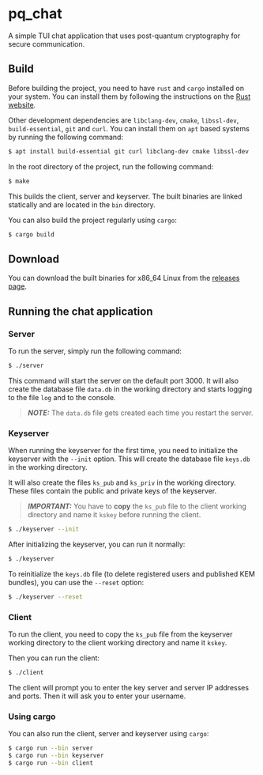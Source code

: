 # pq_chat

A simple TUI chat application that uses post-quantum cryptography for secure communication.

## Build

Before building the project, you need to have `rust` and `cargo` installed on your system. You can install them by following the instructions on the [Rust website](https://www.rust-lang.org/tools/install).

Other development dependencies are `libclang-dev`, `cmake`, `libssl-dev`, `build-essential`, `git` and `curl`. You can install them on `apt` based systems by running the following command:

```bash
$ apt install build-essential git curl libclang-dev cmake libssl-dev
```

In the root directory of the project, run the following command:

```bash
$ make
```

This builds the client, server and keyserver. The built binaries are linked statically and are located in the `bin` directory.

You can also build the project regularly using `cargo`:

```bash
$ cargo build
```

## Download

You can download the built binaries for x86_64 Linux from the [releases page](https://github.com/dajde/pq_chat/releases).

## Running the chat application

### Server

To run the server, simply run the following command:

```bash
$ ./server
```

This command will start the server on the default port 3000. It will also create the database file `data.db` in the working directory and starts logging to the file `log` and to the console.

> **_NOTE:_** The `data.db` file gets created each time you restart the server.

### Keyserver

When running the keyserver for the first time, you need to initialize the keyserver with the `--init` option. This will create the database file `keys.db` in the working directory.

It will also create the files `ks_pub` and `ks_priv` in the working directory. These files contain the public and private keys of the keyserver.

> **_IMPORTANT:_** You have to **copy** the `ks_pub` file to the client working directory and name it `kskey` before running the client.

```bash
$ ./keyserver --init
```

After initializing the keyserver, you can run it normally:

```bash
$ ./keyserver
```

To reinitialize the `keys.db` file (to delete registered users and published KEM bundles), you can use the `--reset` option:

```bash
$ ./keyserver --reset
```

### Client

To run the client, you need to copy the `ks_pub` file from the keyserver working directory to the client working directory and name it `kskey`.

Then you can run the client:

```bash
$ ./client
```

The client will prompt you to enter the key server and server IP addresses and ports. Then it will ask you to enter your username.

### Using cargo

You can also run the client, server and keyserver using `cargo`:

```bash
$ cargo run --bin server
$ cargo run --bin keyserver
$ cargo run --bin client
```
